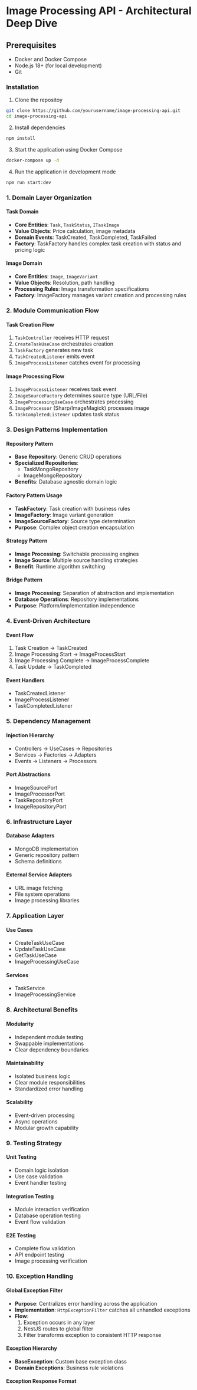 # Image Processing API - Architectural Deep Dive

## Prerequisites

- Docker and Docker Compose
- Node.js 18+ (for local development)
- Git

### Installation 

1. Clone the repositoy

```bash
git clone https://github.com/yourusername/image-processing-api.git
cd image-processing-api
```

2. Install dependencies

```bash
npm install
```

3. Start the application using Docker Compose
```bash
docker-compose up -d
```

4. Run the application in development mode
```bash
npm run start:dev
```

### 1. Domain Layer Organization

#### Task Domain

- **Core Entities**: `Task`, `TaskStatus`, `ITaskImage`
- **Value Objects**: Price calculation, image metadata
- **Domain Events**: TaskCreated, TaskCompleted, TaskFailed
- **Factory**: TaskFactory handles complex task creation with status and pricing logic

#### Image Domain

- **Core Entities**: `Image`, `ImageVariant`
- **Value Objects**: Resolution, path handling
- **Processing Rules**: Image transformation specifications
- **Factory**: ImageFactory manages variant creation and processing rules

### 2. Module Communication Flow

#### Task Creation Flow

1. `TaskController` receives HTTP request
2. `CreateTaskUseCase` orchestrates creation
3. `TaskFactory` generates new task
4. `TaskCreatedListener` emits event
5. `ImageProcessListener` catches event for processing

#### Image Processing Flow

1. `ImageProcessListener` receives task event
2. `ImageSourceFactory` determines source type (URL/File)
3. `ImageProcessingUseCase` orchestrates processing
4. `ImageProcessor` (Sharp/ImageMagick) processes image
5. `TaskCompletedListener` updates task status

### 3. Design Patterns Implementation

#### Repository Pattern

- **Base Repository**: Generic CRUD operations
- **Specialized Repositories**:
  - TaskMongoRepository
  - ImageMongoRepository
- **Benefits**: Database agnostic domain logic

#### Factory Pattern Usage

- **TaskFactory**: Task creation with business rules
- **ImageFactory**: Image variant generation
- **ImageSourceFactory**: Source type determination
- **Purpose**: Complex object creation encapsulation

#### Strategy Pattern

- **Image Processing**: Switchable processing engines
- **Image Source**: Multiple source handling strategies
- **Benefit**: Runtime algorithm switching

#### Bridge Pattern

- **Image Processing**: Separation of abstraction and implementation
- **Database Operations**: Repository implementations
- **Purpose**: Platform/implementation independence

### 4. Event-Driven Architecture

#### Event Flow

1. Task Creation → TaskCreated
2. Image Processing Start → ImageProcessStart
3. Image Processing Complete → ImageProcessComplete
4. Task Update → TaskCompleted

#### Event Handlers

- TaskCreatedListener
- ImageProcessListener
- TaskCompletedListener

### 5. Dependency Management

#### Injection Hierarchy

- Controllers → UseCases → Repositories
- Services → Factories → Adapters
- Events → Listeners → Processors

#### Port Abstractions

- ImageSourcePort
- ImageProcessorPort
- TaskRepositoryPort
- ImageRepositoryPort

### 6. Infrastructure Layer

#### Database Adapters

- MongoDB implementation
- Generic repository pattern
- Schema definitions

#### External Service Adapters

- URL image fetching
- File system operations
- Image processing libraries

### 7. Application Layer

#### Use Cases

- CreateTaskUseCase
- UpdateTaskUseCase
- GetTaskUseCase
- ImageProcessingUseCase

#### Services

- TaskService
- ImageProcessingService

### 8. Architectural Benefits

#### Modularity

- Independent module testing
- Swappable implementations
- Clear dependency boundaries

#### Maintainability

- Isolated business logic
- Clear module responsibilities
- Standardized error handling

#### Scalability

- Event-driven processing
- Async operations
- Modular growth capability

### 9. Testing Strategy

#### Unit Testing

- Domain logic isolation
- Use case validation
- Event handler testing

#### Integration Testing

- Module interaction verification
- Database operation testing
- Event flow validation

#### E2E Testing

- Complete flow validation
- API endpoint testing
- Image processing verification

### 10. Exception Handling

#### Global Exception Filter

- **Purpose**: Centralizes error handling across the application
- **Implementation**: `HttpExceptionFilter` catches all unhandled exceptions
- **Flow**:
  1. Exception occurs in any layer
  2. NestJS routes to global filter
  3. Filter transforms exception to consistent HTTP response

#### Exception Hierarchy

- **BaseException**: Custom base exception class
- **Domain Exceptions**: Business rule violations

#### Exception Response Format

